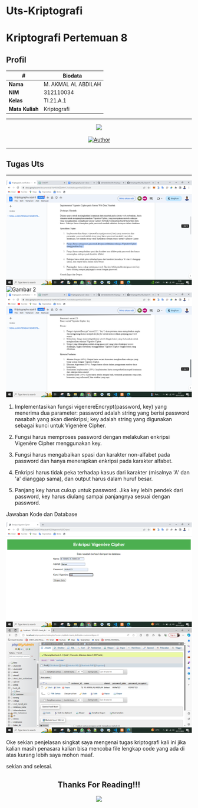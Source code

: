 # Uts-Kriptografi

# Kriptografi Pertemuan 8


## Profil
| #               | Biodata                      |
| --------------- | ---------------------------- |
| **Nama**        | M. AKMAL AL ABDILAH          |
| **NIM**         | 312110034                    |
| **Kelas**       | TI.21.A.1                    |
| **Mata Kuliah** | Kriptografi                  |




<hr>

<p align="center">
 <img src="https://user-images.githubusercontent.com/91085882/137566814-9c8c078c-1c3e-475c-b23d-7f4922f74beb.gif"/>
</p>
<p align="center">
<a href="https://github.com/akmalabdilah"><img title="Author" src="https://img.shields.io/discord/102860784329052160?color=BLUE&label=M.%20AKMAL%20AL%20ABDILAH1&logo=GITHUB&logoColor=BLACK&style=plastic"></a>
<p align="center">



<hr>

## Tugas Uts

<hr>

![Gambar 1](screenshoot/1.png)
![Gambar 2](screenshoot/2.png)
![Gambar 3](screenshoot/3.png)

<p>

1. Implementasikan fungsi vigenereEncrypt(password, key) yang menerima dua parameter: password adalah string yang berisi password nasabah yang akan dienkripsi; key adalah string yang digunakan sebagai kunci untuk Vigenère Cipher.

2. Fungsi harus memproses password dengan melakukan enkripsi Vigenère Cipher menggunakan key.

3. Fungsi harus mengabaikan spasi dan karakter non-alfabet pada password dan hanya menerapkan enkripsi pada karakter alfabet.

4. Enkripsi harus tidak peka terhadap kasus dari karakter (misalnya 'A' dan 'a' dianggap sama), dan output harus dalam huruf besar.

5. Panjang key harus cukup untuk password. Jika key lebih pendek dari password, key harus diulang sampai panjangnya sesuai dengan password.

</p>

<p>
Jawaban Kode dan Database
</p>

![Gambar 4](screenshoot/4.png)
![Gambar 5](screenshoot/5.png)



<P>
Oke sekian penjelasan singkat saya mengenai tugas kriptografi kali ini jika kalian masih penasara kalian bisa mencoba file lengkap code yang ada di atas kurang lebih saya mohon maaf.
</P>

<p>
 sekian and selesai.
</p>

<div>
<h2 align="center">Thanks For Reading!!!</h2>
<div align="center">
<img src="https://user-images.githubusercontent.com/91085882/222731693-24383140-7623-4e7a-a528-6621380b7be8.gif">